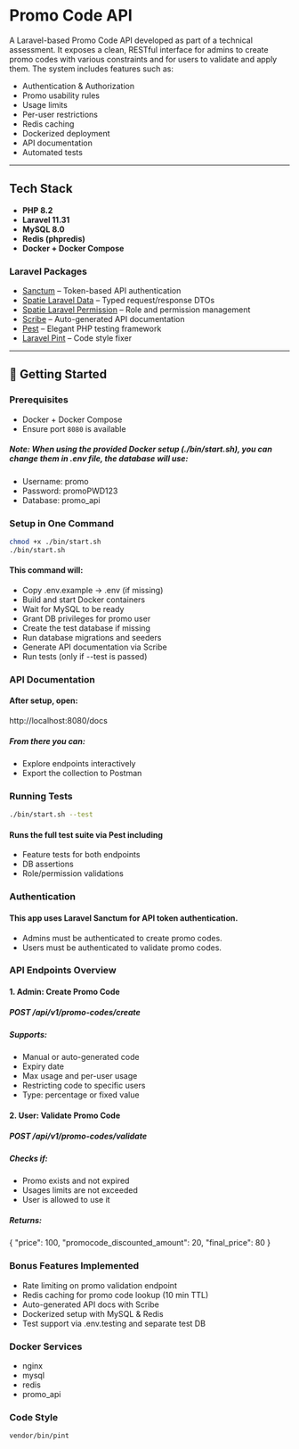 # Promo Code API

A Laravel-based Promo Code API developed as part of a technical assessment. It exposes a clean, RESTful interface for admins to create promo codes with various constraints and for users to validate and apply them. The system includes features such as:

- Authentication & Authorization
- Promo usability rules
- Usage limits
- Per-user restrictions
- Redis caching
- Dockerized deployment
- API documentation
- Automated tests

---

## Tech Stack

- **PHP 8.2**
- **Laravel 11.31**
- **MySQL 8.0**
- **Redis (phpredis)**
- **Docker + Docker Compose**

### Laravel Packages

- [Sanctum](https://laravel.com/docs/11.x/sanctum) – Token-based API authentication
- [Spatie Laravel Data](https://spatie.be/docs/laravel-data) – Typed request/response DTOs
- [Spatie Laravel Permission](https://spatie.be/docs/laravel-permission) – Role and permission management
- [Scribe](https://scribe.knuckles.wtf/laravel/) – Auto-generated API documentation
- [Pest](https://pestphp.com/) – Elegant PHP testing framework
- [Laravel Pint](https://laravel.com/docs/11.x/pint) – Code style fixer

---

## 🚀 Getting Started

### Prerequisites

- Docker + Docker Compose
- Ensure port `8080` is available

##### Note: When using the provided Docker setup (./bin/start.sh), you can change them in .env file, the database will use:
- Username: promo
- Password: promoPWD123
- Database: promo_api

### Setup in One Command

```bash
chmod +x ./bin/start.sh
./bin/start.sh
```

#### This command will:
- Copy .env.example → .env (if missing)
- Build and start Docker containers
- Wait for MySQL to be ready
- Grant DB privileges for promo user
- Create the test database if missing
- Run database migrations and seeders
- Generate API documentation via Scribe
- Run tests (only if --test is passed)


### API Documentation
#### After setup, open:
http://localhost:8080/docs

##### From there you can:
- Explore endpoints interactively
- Export the collection to Postman


### Running Tests
```bash
./bin/start.sh --test
```
#### Runs the full test suite via Pest including
- Feature tests for both endpoints
- DB assertions
- Role/permission validations


### Authentication
#### This app uses Laravel Sanctum for API token authentication.
- Admins must be authenticated to create promo codes.
- Users must be authenticated to validate promo codes.


### API Endpoints Overview
#### 1. Admin: Create Promo Code
##### POST /api/v1/promo-codes/create

##### Supports:
- Manual or auto-generated code
- Expiry date
- Max usage and per-user usage
- Restricting code to specific users
- Type: percentage or fixed value

#### 2. User: Validate Promo Code
##### POST /api/v1/promo-codes/validate
##### Checks if:
- Promo exists and not expired
- Usages limits are not exceeded
- User is allowed to use it
##### Returns:
{
"price": 100,
"promocode_discounted_amount": 20,
"final_price": 80
}

### Bonus Features Implemented
- Rate limiting on promo validation endpoint
- Redis caching for promo code lookup (10 min TTL)
- Auto-generated API docs with Scribe
- Dockerized setup with MySQL & Redis
- Test support via .env.testing and separate test DB


### Docker Services
- nginx
- mysql
- redis
- promo_api


### Code Style
```bash
vendor/bin/pint
```
